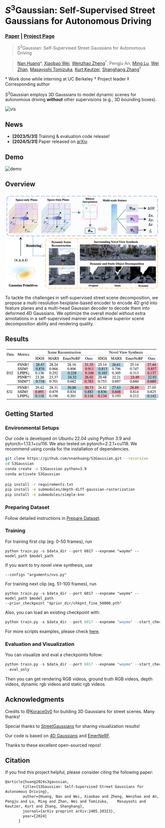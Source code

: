 # <i>S</i><sup>3</sup>Gaussian: Self-Supervised Street Gaussians for Autonomous Driving
### [Paper](https://arxiv.org/abs/2405.20323)  | [Project Page](https://wzzheng.net/S3Gaussian) 

> <i>S</i><sup>3</sup>Gaussian: Self-Supervised Street Gaussians for Autonomous Driving

> [Nan Huang](https://github.com/nnanhuang)\*, [Xiaobao Wei](https://ucwxb.github.io/), [Wenzhao Zheng](https://wzzheng.net/)$^\dagger$, Pengju An, [Ming Lu](https://lu-m13.github.io/), [Wei Zhan](https://zhanwei.site/), [Masayoshi Tomizuka](https://me.berkeley.edu/people/masayoshi-tomizuka/), [Kurt Keutzer](https://people.eecs.berkeley.edu/~keutzer/), [Shanghang Zhang](https://www.shanghangzhang.com/)$^\ddagger$

\* Work done while interning at UC Berkeley $\dagger$ Project leader $\ddagger$ Corresponding author

<i>S</i><sup>3</sup>Gaussian employs 3D Gaussians to model dynamic scenes for autonomous driving ***without*** other supervisions (e.g., 3D bounding boxes).

![vis](./assets/vis2.png)

## News
- **[2023/5/31]** Training & evaluation code release!
- **[2024/5/31]** Paper released on [arXiv](https://arxiv.org/abs/2405.20323).

## Demo

![demo](./assets/visual.gif)

## Overview
![overview](./assets/pipeline.png)

To tackle the challenges in self-supervised street scene decomposition, we propose a multi-resolution hexplane-based encoder to encode 4D grid into feature planes and a multi-head Gaussian decoder to decode them into deformed 4D Gaussians. We optimize the overall model without extra annotations in a self-supervised manner and achieve superior scene decomposition ability and rendering quality.

## Results

![overview](./assets/results.png)

## Getting Started

### Environmental Setups
Our code is developed on Ubuntu 22.04 using Python 3.9 and pytorch=1.13.1+cu116. We also tested on pytorch=2.2.1+cu118. We recommend using conda for the installation of dependencies.

```bash
git clone https://github.com/nnanhuang/S3Gaussian.git --recursive
cd S3Gaussian
conda create -n S3Gaussian python=3.9 
conda activate S3Gaussian

pip install -r requirements.txt
pip install -e submodules/depth-diff-gaussian-rasterization
pip install -e submodules/simple-knn
```

### Preparing Dataset

Follow detailed instructions in [Prepare Dataset](docs/prepare_data.md).


### Training

For training first clip (eg. 0-50 frames), run 

```
python train.py -s $data_dir --port 6017 --expname "waymo" --model_path $model_path 
```
If you want to try novel view  synthesis, use 
```
--configs "arguments/nvs.py"
```

For training next clip (eg. 51-100 frames), run 
```
python train.py -s $data_dir --port 6017 --expname "waymo" --model_path $model_path 
--prior_checkpoint "$prior_dir/chkpnt_fine_50000.pth"
```
Also, you can load an existing checkpoint with:

```python
python train.py -s $data_dir --port 6017 --expname "waymo" --start_checkpoint "$ckpt_dir/chkpnt_fine_30000.pth"
```
For more scripts examples, please check [here](scripts).
### Evaluation and Visualization

You can visualize and eval a checkpoints follow:
```python
python train.py -s $data_dir --port 6017 --expname "waymo" --start_checkpoint "$ckpt_dir/chkpnt_fine_50000.pth"
--eval_only
```
Then you can get rendering RGB videos, ground truth RGB videos, depth videos, dynamic rgb videos and static rgb videos.
## Acknowledgments
Credits to @[Korace0v0](https://github.com/korace0v0) for building 3D Gaussians for street scenes. Many thanks!

Special thanks to [StreetGaussians](https://github.com/zju3dv/street_gaussians) for sharing visualization results!

Our code is based on [4D Gaussians](https://github.com/hustvl/4DGaussians/tree/master) and [EmerNeRF](https://github.com/NVlabs/EmerNeRF?tab=readme-ov-file). 

Thanks to these excellent open-sourced repos!


## Citation

If you find this project helpful, please consider citing the following paper:
```
@article{huang2024s3gaussian,
        title={S3Gaussian: Self-Supervised Street Gaussians for Autonomous Driving},
        author={Huang, Nan and Wei, Xiaobao and Zheng, Wenzhao and An, Pengju and Lu, Ming and Zhan, Wei and Tomizuka,    Masayoshi and Keutzer, Kurt and Zhang, Shanghang},
        journal={arXiv preprint arXiv:2405.20323},
        year={2024}
      }
```

